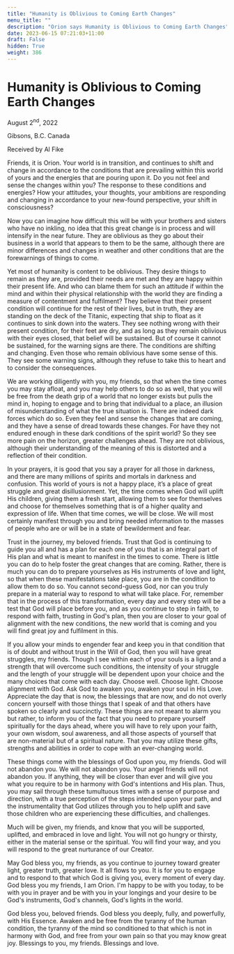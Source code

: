```yaml
---
title: "Humanity is Oblivious to Coming Earth Changes"
menu_title: ""
description: "Orion says Humanity is Oblivious to Coming Earth Changes"
date: 2023-06-15 07:21:03+11:00
draft: False
hidden: True
weight: 386
---
```

# Humanity is Oblivious to Coming Earth Changes

August 2<sup>nd</sup>, 2022

Gibsons, B.C. Canada

Received by Al Fike   

Friends, it is Orion. Your world is in transition, and continues to shift and change in accordance to the conditions that are prevailing within this world of yours and the energies that are pouring upon it. Do you not feel and sense the changes within you? The response to these conditions and energies? How your attitudes, your thoughts, your ambitions are responding and changing in accordance to your new-found perspective, your shift in consciousness?

Now you can imagine how difficult this will be with your brothers and sisters who have no inkling, no idea that this great change is in process and will intensify in the near future. They are oblivious as they go about their business in a world that appears to them to be the same, although there are minor differences and changes in weather and other conditions that are the forewarnings of things to come.  

Yet most of humanity is content to be oblivious. They desire things to remain as they are, provided their needs are met and they are happy within their present life. And who can blame them for such an attitude if within the mind and within their physical relationship with the world they are finding a measure of contentment and fulfilment? They believe that their present condition will continue for the rest of their lives, but in truth, they are standing on the deck of the Titanic, expecting that ship to float as it continues to sink down into the waters. They see nothing wrong with their present condition, for their feet are dry, and as long as they remain oblivious with their eyes closed, that belief will be sustained. But of course it cannot be sustained, for the warning signs are there. The conditions are shifting and changing. Even those who remain oblivious have some sense of this. They see some warning signs, although they refuse to take this to heart and to consider the consequences.

We are working diligently with you, my friends, so that when the time comes you may stay afloat, and you may help others to do so as well, that you will be free from the death grip of a world that no longer exists but pulls the mind in, hoping to engage and to bring that individual to a place, an illusion of misunderstanding of what the true situation is. There are indeed dark forces which do so. Even they feel and sense the changes that are coming, and they have a sense of dread towards these changes. For have they not endured enough in these dark conditions of the spirit world? So they see more pain on the horizon, greater challenges ahead. They are not oblivious, although their understanding of the meaning of this is distorted and a reflection of their condition.

In your prayers, it is good that you say a prayer for all those in darkness, and there are many millions of spirits and mortals in darkness and confusion. This world of yours is not a happy place, it’s a place of great struggle and great disillusionment. Yet, the time comes when God will uplift His children, giving them a fresh start, allowing them to see for themselves and choose for themselves something that is of a higher quality and expression of life. When that time comes, we will be close. We will most certainly manifest through you and bring needed information to the masses of people who are or will be in a state of bewilderment and fear. 

Trust in the journey, my beloved friends. Trust that God is continuing to guide you all and has a plan for each one of you that is an integral part of His plan and what is meant to manifest in the times to come. There is little you can do to help foster the great changes that are coming. Rather, there is much you can do to prepare yourselves as His instruments of love and light, so that when these manifestations take place, you are in the condition to allow them to do so. You cannot second-guess God, nor can you truly prepare in a material way to respond to what will take place. For, remember that in the process of this transformation, every day and every step will be a test that God will place before you, and as you continue to step in faith, to respond with faith, trusting in God's plan, then you are closer to your goal of alignment with the new conditions, the new world that is coming and you will find great joy and fulfilment in this.

If you allow your minds to engender fear and keep you in that condition that is of doubt and without trust in the Will of God, then you will have great struggles, my friends. Though I see within each of your souls is a light and a strength that will overcome such conditions, the intensity of your struggle and the length of your struggle will be dependent upon your choice and the many choices that come with each day. Choose well. Choose light. Choose alignment with God. Ask God to awaken you, awaken your soul in His Love. Appreciate the day that is now, the blessings that are now, and do not overly concern yourself with those things that I speak of and that others have spoken so clearly and succinctly. These things are not meant to alarm you but rather, to inform you of the fact that you need to prepare yourself spiritually for the days ahead, where you will have to rely upon your faith, your own wisdom, soul awareness, and all those aspects of yourself that are non-material but of a spiritual nature. That you may utilize these gifts,  strengths and abilities in order to cope with an ever-changing world.

These things come with the blessings of God upon you, my friends. God will not abandon you. We will not abandon you. Your angel friends will not abandon you. If anything, they will be closer than ever and will give you what you require to be in harmony with God's intentions and His plan. Thus, you may sail through these tumultuous times with a sense of purpose and direction, with a true perception of the steps intended upon your path, and the instrumentality that God utilizes through you to help uplift and save those children who are experiencing these difficulties, and challenges. 

Much will be given, my friends, and know that you will be supported, uplifted, and embraced in love and light. You will not go hungry or thirsty, either in the material sense or the spiritual. You will find your way, and you will respond to the great nurturance of our Creator.

May God bless you, my friends, as you continue to journey toward greater light, greater truth, greater love. It all flows to you. It is for you to engage and to respond to that which God is giving you, every moment of every day. God bless you my friends, I am Orion. I'm happy to be with you today, to be with you in prayer and be with you in your longings and your desire to be God's instruments, God's channels, God's lights in the world. 

God bless you, beloved friends. God bless you deeply, fully, and powerfully, with His Essence. Awaken and be free from the tyranny of the human condition, the tyranny of the mind so conditioned to that which is not in harmony with God, and free from your own pain so that you may know great joy. Blessings to you, my friends. Blessings and love.  